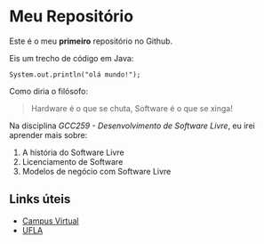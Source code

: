 # Meu Repositório

Este é o meu **primeiro** repositório no Github.

Eis um trecho de código em Java:

```System.out.println("olá mundo!");```

Como diria o filósofo:

> Hardware é o que se chuta, Software é o que se xinga!

Na disciplina *GCC259 - Desenvolvimento de Software Livre*, eu irei aprender mais sobre:

1. A história do Software Livre  
2. Licenciamento de Software  
3. Modelos de negócio com Software Livre  

## Links úteis

- [Campus Virtual](https://campusvirtual.ufla.br)  
- [UFLA](https://ufla.br)

